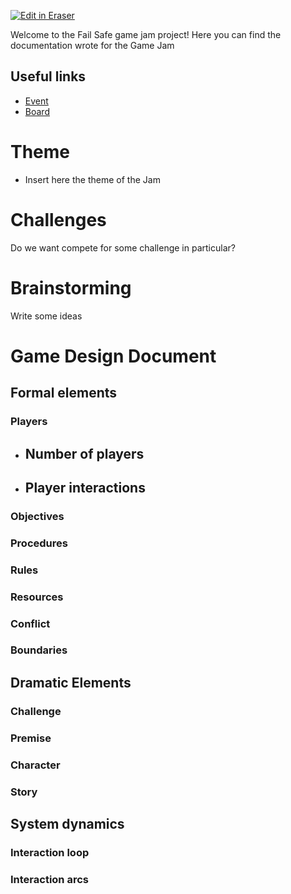 <p><a target="_blank" href="https://app.eraser.io/workspace/cgfO1klT7jQow6qAqmYB" id="edit-in-eraser-github-link"><img alt="Edit in Eraser" src="https://firebasestorage.googleapis.com/v0/b/second-petal-295822.appspot.com/o/images%2Fgithub%2FOpen%20in%20Eraser.svg?alt=media&amp;token=968381c8-a7e7-472a-8ed6-4a6626da5501"></a></p>

Welcome to the Fail Safe game jam project! Here you can find the documentation wrote for the Game Jam



## Useful links
- [﻿Event](https://toolboxcoworking.com/eventi/fail-safe-game-jam-2023) 
- [﻿Board](https://pin.it/7BamOUg) 


# Theme
- Insert here the theme of the Jam


# Challenges
Do we want compete for some challenge in particular?



# Brainstorming
Write some ideas



# Game Design Document
## Formal elements
### Players
- Number of players
    - 
- Player interactions
    - 
### Objectives


### Procedures


### Rules


### Resources


### Conflict


### Boundaries


## Dramatic Elements


### Challenge


### Premise


### Character


### Story




## System dynamics


### Interaction loop


### Interaction arcs



<!--- Eraser file: https://app.eraser.io/workspace/cgfO1klT7jQow6qAqmYB --->